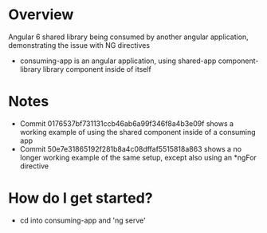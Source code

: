 # Overview
Angular 6 shared library being consumed by another angular application, demonstrating the issue with NG directives

* consuming-app is an angular application, using shared-app component-library library component inside of itself

# Notes
* Commit 0176537bf731131ccb46ab6a99f346f8a4b3e09f shows a working example of using the shared component inside of a consuming app
* Commit 50e7e31865192f281b8a4c08dffaf5515818a863 shows a no longer working example of the same setup, except also using an *ngFor directive

# How do I get started?
* cd into consuming-app and 'ng serve'
